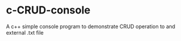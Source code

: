 # c-CRUD-console
A c++ simple console program to demonstrate CRUD operation to and external .txt file

